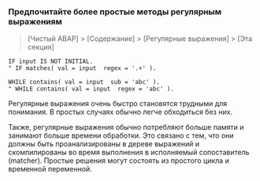 ### Предпочитайте более простые методы регулярным выражениям

> [Чистый ABAP] > [Содержание] > [Регулярные выражения] > [Эта секция]

```ABAP
IF input IS NOT INITIAL.
" IF matches( val = input  regex = '.+' ).

WHILE contains( val = input  sub = 'abc' ).
" WHILE contains( val = input  regex = 'abc' ).
```

Регулярные выражения очень быстро становятся трудными для понимания.
В простых случаях обычно легче обходиться без них.

Также, регулярные выражения обычно потребляют больше памяти и занимают больше времени обработки.
Это связано с тем, что они должны быть проанализированы в дереве выражений и скомпилированы во время выполнения 
в исполняемый сопоставитель \(matcher\).
Простые решения могут состоять из простого цикла и временной переменной.
